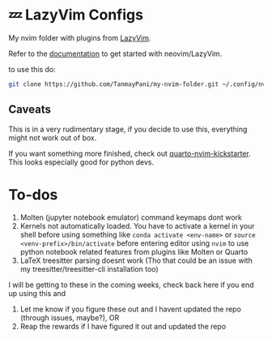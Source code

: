 # 💤 LazyVim Configs 
My nvim folder with plugins from [LazyVim](https://github.com/LazyVim/LazyVim).

Refer to the [documentation](https://lazyvim.github.io/installation) to get started with neovim/LazyVim.

to use this do:
```bash
git clone https://github.com/TanmayPani/my-nvim-folder.git ~/.config/nvim
```

## Caveats
This is in a very rudimentary stage, if you decide to use this, everything might not work out of box.

If you want something more finished, check out [quarto-nvim-kickstarter](https://github.com/jmbuhr/quarto-nvim-kickstarter). This looks especially good for python devs.

# To-dos
1. Molten (jupyter notebook emulator) command keymaps dont work
2. Kernels not automatically loaded. You have to activate a kernel in your shell before using something like `conda activate <env-name>` or `source <venv-prefix>/bin/activate` before entering editor using `nvim` to use python notebook related features from plugins like Molten or Quarto
3. LaTeX treesitter parsing doesnt work (Tho that could be an issue with my treesitter/treesitter-cli installation too)

I will be getting to these in the coming weeks, check back here if you end up using this and 
1. Let me know if you figure these out and I havent updated the repo (through issues, maybe?), OR
2. Reap the rewards if I have figured it out and updated the repo
   
